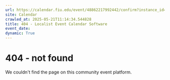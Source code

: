 ```yaml
---
url: https://calendar.fiu.edu/event/48862217992442/confirm?instance_id=49163439137615&return=https%3A%2F%2Fcalendar.fiu.edu%2Fcalendar%3Fevent_types%255B%255D%3D121720
site: Calendar
crawled_at: 2025-05-21T11:14:34.544828
title: 404 - Localist Event Calendar Software
event_date: 
dynamic: True
---
```


# 404 - not found
We couldn't find the page on this community event platform.
